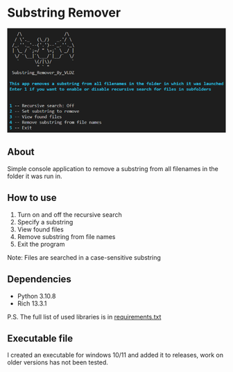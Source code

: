 # Substring Remover

![info picture](/about.png)  

## About

Simple console application to remove a substring from all filenames in the folder it was run in.

## How to use

1. Turn on and off the recursive search
2. Specify a substring
3. View found files
4. Remove substring from file names
5. Exit the program

Note: Files are searched in a case-sensitive substring

## Dependencies  

* Python 3.10.8
* Rich 13.3.1

P.S. The full list of used libraries is in [requirements.txt](requirements.txt)

## Executable file

I created an executable for windows 10/11 and added it to releases, work on older versions has not been tested.  
